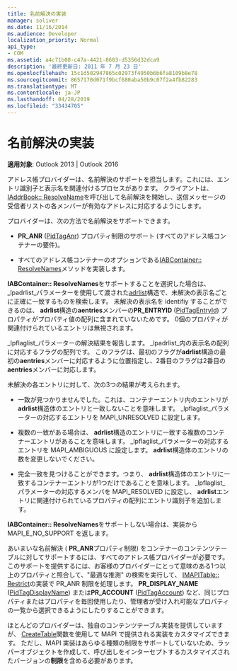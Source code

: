 ```yaml
---
title: 名前解決の実装
manager: soliver
ms.date: 11/16/2014
ms.audience: Developer
localization_priority: Normal
api_type:
- COM
ms.assetid: a4c71b08-c47a-4421-8603-d5356d32dca9
description: '最終更新日: 2011 年 7 月 23 日'
ms.openlocfilehash: 15c1d502947865c02973f4950b6b6fa8109b8e78
ms.sourcegitcommit: 8657170d071f9bcf680aba50b9c07f2a4fb82283
ms.translationtype: MT
ms.contentlocale: ja-JP
ms.lasthandoff: 04/28/2019
ms.locfileid: "33434705"
---
```

# <a name="implementing-name-resolution"></a>名前解決の実装

  
  
**適用対象**: Outlook 2013 | Outlook 2016 
  
アドレス帳プロバイダーは、名前解決のサポートを担当します。これには、エントリ識別子と表示名を関連付けるプロセスがあります。 クライアントは、 [IAddrBook:: ResolveName](iaddrbook-resolvename.md)を呼び出して名前解決を開始し、送信メッセージの受信者リストの各メンバーが有効なアドレスに対応するようにします。 
  
プロバイダーは、次の方法で名前解決をサポートできます。
  
- **PR_ANR** ([PidTagAnr](pidtaganr-canonical-property.md)) プロパティ制限のサポート (すべてのアドレス帳コンテナーの要件)。
    
- すべてのアドレス帳コンテナーのオプションである[IABContainer:: ResolveNames](iabcontainer-resolvenames.md)メソッドを実装します。 
    
**IABContainer:: ResolveNames**をサポートすることを選択した場合は、 _lpadrlist_パラメーターを使用して渡された[adrlist](adrlist.md)構造で、未解決の表示名ごとに正確に一致するものを検索します。 未解決の表示名を identifiy することができるのは、 **adrlist**構造の**aentries**メンバーの**PR_ENTRYID** ([PidTagEntryId](pidtagentryid-canonical-property.md)) プロパティがプロパティ値の配列に含まれていないためです。 0個のプロパティが関連付けられているエントリは無視されます。 
  
_lpflaglist_パラメーターの解決結果を報告します。 _lpadrlist_内の表示名の配列に対応するフラグの配列です。 このフラグは、最初のフラグが**adrlist**構造の最初の**aentries**メンバーに対応するように位置指定し、2番目のフラグは2番目の**aentries**メンバーに対応します。 
  
未解決の各エントリに対して、次の3つの結果が考えられます。
  
- 一致が見つかりませんでした。これは、コンテナーエントリ内のエントリが**adrlist**構造体のエントリと一致しないことを意味します。 _lpflaglist_パラメーターの対応するエントリを MAPI_UNRESOLVED に設定します。 
    
- 複数の一致がある場合は、 **adrlist**構造のエントリに一致する複数のコンテナーエントリがあることを意味します。 _lpflaglist_パラメーターの対応するエントリを MAPI_AMBIGUOUS に設定します。 **adrlist**構造体のエントリの数を変更しないでください。 
    
- 完全一致を見つけることができます。つまり、 **adrlist**構造体のエントリに一致するコンテナーエントリが1つだけであることを意味します。 _lpflaglist_パラメーターの対応するメンバを MAPI_RESOLVED に設定し、 **adrlist**エントリに関連付けられているプロパティの配列にエントリ識別子を追加します。 
    
**IABContainer:: ResolveNames**をサポートしない場合は、実装から MAPI_E_NO_SUPPORT を返します。
  
あいまいな名前解決 ( **PR_ANR**プロパティ制限) をコンテナーのコンテンツテーブルに対してサポートするには、すべてのアドレス帳プロバイダーが必要です。 このサポートを提供するには、お客様のプロバイダーにとって意味のある1つ以上のプロパティと照合して、"最適な推測" の検索を実行して、 [IMAPITable:: Restrict](imapitable-restrict.md)の実装で PR_ANR 制限を処理します。 **PR_DISPLAY_NAME** ([PidTagDisplayName](pidtagdisplayname-canonical-property.md)) または**PR_ACCOUNT** ([PidTagAccount](pidtagaccount-canonical-property.md)) など、同じプロパティまたはプロパティを毎回使用したり、管理者が受け入れ可能なプロパティの一覧から選択できるようにしたりすることができます。 
  
ほとんどのプロバイダーは、独自のコンテンツテーブル実装を提供していますが、 [CreateTable](createtable.md)関数を使用して MAPI で提供される実装をカスタマイズできます。 ただし、MAPI 実装はあらゆる種類の制限をサポートしていないため、ラッパーオブジェクトを作成して、呼び出しをインターセプトするカスタマイズされたバージョンの**制限**を含める必要があります。 
  

